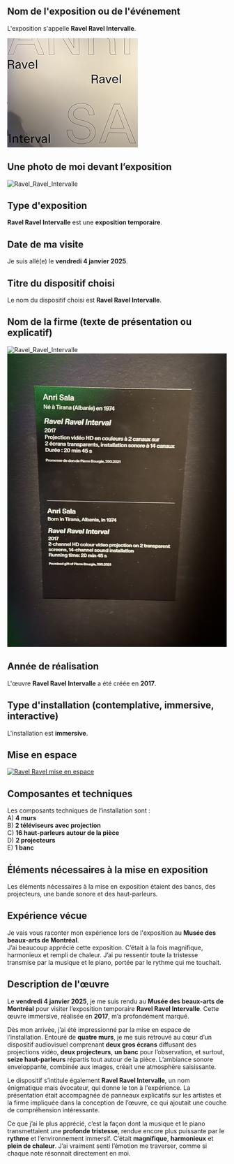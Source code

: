 ## Nom de l'exposition ou de l'événement
L'exposition s'appelle **Ravel Ravel Intervalle**.

![Ravel_Ravel_Intervalle](Media/Ravel_Ravel_Intervalle/Ravel_Ravel_Intervalle_fiche_nom_de_l'oeuvre.png)

## Une photo de moi devant l’exposition  
![Ravel_Ravel_Intervalle](Media/Ravel_Ravel_Intervalle/Moi_devant_l'entrée.jpg)

## Type d'exposition  
**Ravel Ravel Intervalle** est une **exposition temporaire**.

## Date de ma visite  
Je suis allé(e) le **vendredi 4 janvier 2025**.

## Titre du dispositif choisi  
Le nom du dispositif choisi est **Ravel Ravel Intervalle**.

## Nom de la firme (texte de présentation ou explicatif)  
![Ravel_Ravel_Intervalle](Media/Ravel_Ravel_Intervalle/Ravel_Ravel_Intervalle_feuille_de_crédit.png)  
![Ravel_Ravel_Intervalle](Media/Ravel_Ravel_Intervalle/Ravel_Ravel_Intervalle_feuille_firme.jpg)

## Année de réalisation  
L'œuvre **Ravel Ravel Intervalle** a été créée en **2017**.

## Type d'installation (contemplative, immersive, interactive)  
L'installation est **immersive**.

## Mise en espace  
[![Ravel Ravel mise en espace](https://i9.ytimg.com/vi/_RUQk8doMbc/mq2.jpg)](https://youtube.com/shorts/_RUQk8doMbc?si=9pO_4kqyjMoeDQmx)

## Composantes et techniques  
Les composants techniques de l’installation sont :  
A) **4 murs**  
B) **2 téléviseurs avec projection**  
C) **16 haut-parleurs autour de la pièce**  
D) **2 projecteurs**  
E) **1 banc**  

## Éléments nécessaires à la mise en exposition  
Les éléments nécessaires à la mise en exposition étaient des bancs, des projecteurs, une bande sonore et des haut-parleurs.

## Expérience vécue  
Je vais vous raconter mon expérience lors de l'exposition au **Musée des beaux-arts de Montréal**.  
J’ai beaucoup apprécié cette exposition. C’était à la fois magnifique, harmonieux et rempli de chaleur. J’ai pu ressentir toute la tristesse transmise par la musique et le piano, portée par le rythme qui me touchait.

## Description de l'œuvre

Le **vendredi 4 janvier 2025**, je me suis rendu au **Musée des beaux-arts de Montréal** pour visiter l’exposition temporaire **Ravel Ravel Intervalle**. Cette œuvre immersive, réalisée en **2017**, m’a profondément marqué.

Dès mon arrivée, j’ai été impressionné par la mise en espace de l’installation. Entouré de **quatre murs**, je me suis retrouvé au cœur d’un dispositif audiovisuel comprenant **deux gros écrans** diffusant des projections vidéo, **deux projecteurs**, **un banc** pour l’observation, et surtout, **seize haut-parleurs** répartis tout autour de la pièce. L’ambiance sonore enveloppante, combinée aux images, créait une atmosphère saisissante.

Le dispositif s’intitule également **Ravel Ravel Intervalle**, un nom énigmatique mais évocateur, qui donne le ton à l'expérience. La présentation était accompagnée de panneaux explicatifs sur les artistes et la firme impliquée dans la conception de l’œuvre, ce qui ajoutait une couche de compréhension intéressante.

Ce que j’ai le plus apprécié, c’est la façon dont la musique et le piano transmettaient une **profonde tristesse**, rendue encore plus puissante par le **rythme** et l’environnement immersif. C’était **magnifique**, **harmonieux** et **plein de chaleur**. J’ai vraiment senti l’émotion me traverser, comme si chaque note résonnait directement en moi.

